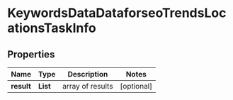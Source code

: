# KeywordsDataDataforseoTrendsLocationsTaskInfo


## Properties

| Name | Type | Description | Notes |
|------------ | ------------- | ------------- | -------------|
**result** | **List<KeywordsDataDataforseoTrendsLocationsResultInfo>** | array of results |[optional]|